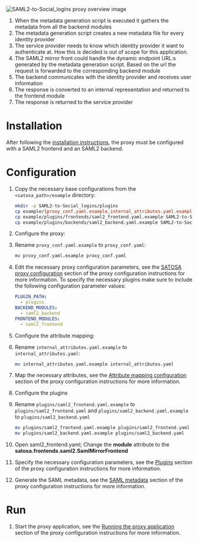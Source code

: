 ![](images/saml2-to-social_login.png "SAML2-to-Social_logins proxy overview image")

1. When the metadata generation script is executed it gathers the metadata from all the backend modules
1. The metadata generation script creates a new metadata file for every identity provider
1. The service provider needs to know which identity provider it want to authenticate at. How this is decided is out of scope for this application.
1. The SAML2 mirror front could handle the dynamic endpoint URL:s generated by the metadata generation script. Based on the url the request is forwarded to the corresponding backend module
1. The backend communicates with the identity provider and receives user information  
1. The response is converted to an internal representation and returned to the frontend module
1. The response is returned to the service provider

# Installation
After following the [installation instructions](README.md#installation), the proxy must
be configured with a SAML2 frontend and an SAML2 backend.


# Configuration

1. Copy the necessary base configurations from the `<satosa_path>/example` directory:
   ```bash
   mkdir -p SAML2-to-Social_logins/plugins
   cp example/{proxy_conf.yaml.example,internal_attributes.yaml.example} SAML2-to-Social_logins/ # proxy application and its config
   cp example/plugins/frontends/saml2_frontend.yaml.example SAML2-to-Social_logins/plugins/
   cp example/plugins/backends/saml2_backend.yaml.example SAML2-to-Social_logins/plugins/
   ```
   
1. Configure the proxy:
  1. Rename `proxy_conf.yaml.example` to `proxy_conf.yaml`:
     ```bash
     mv proxy_conf.yaml.example proxy_conf.yaml
     ```

  1. Edit the necessary proxy configuration parameters, see the [SATOSA proxy
     configuration](README.md#proxy_conf) section of the proxy configuration instructions
     for more information.
     To specify the necessary plugins make sure to include the following
     configuration parameter values:
     ```yaml  
     PLUGIN_PATH:
       - plugins
     BACKEND_MODULES:
       - saml2_backend
     FRONTEND_MODULES:
       - saml2_frontend
     ```

1. Configure the attribute mapping:
  1. Rename `internal_attributes.yaml.example` to `internal_attributes.yaml`:
     ```bash
     mv internal_attributes.yaml.example internal_attributes.yaml
     ```

  1. Map the necessary attributes, see the [Attribute mapping configuration](README.md#attr_map)
     section of the proxy configuration instructions for more
     information.

1. Configure the plugins
  1. Rename `plugins/saml2_frontend.yaml.example` to `plugins/saml2_frontend.yaml`
     and `plugins/saml2_backend.yaml.example` to `plugins/saml2_backend.yaml`
     ```bash
     mv plugins/saml2_frontend.yaml.example plugins/saml2_frontend.yaml
     mv plugins/saml2_backend.yaml.example plugins/saml2_backend.yaml
     ```
    
  1. Open saml2_frontend.yaml; Change the **module** attribute to the **satosa.frontends.saml2.SamlMirrorFrontend** 
  1. Specify the necessary configuration parameters, see the [Plugins](README.md#plugins) section
     of the proxy configuration instructions for more information.

1. Generate the SAML metadata, see the [SAML metadata](README.md#saml_metadata) section of the
   proxy configuration instructions for more information.

# Run
1. Start the proxy application, see the [Running the proxy application](README.md#run) section of
   the proxy configuration instructions for more information.

